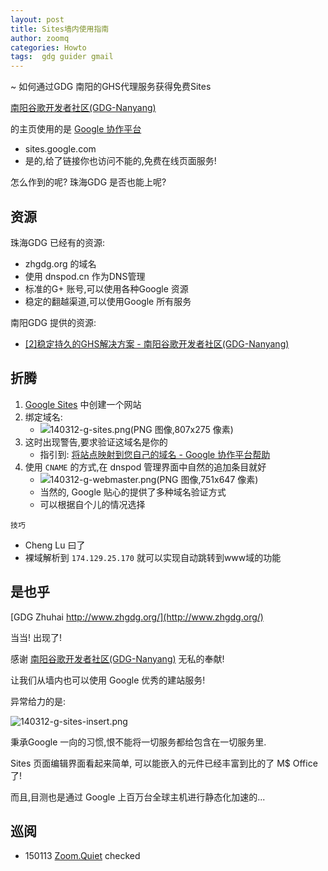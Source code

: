 ```yaml
---
layout: post
title: Sites墙内使用指南
author: zoomq
categories: Howto
tags:  gdg guider gmail
---
```


~ 如何通过GDG 南阳的GHS代理服务获得免费Sites

[南阳谷歌开发者社区(GDG-Nanyang)](http://www.gdgny.org/home)

的主页使用的是 [Google 协作平台](http://sites.google.com/)

- sites.google.com
- 是的,给了链接你也访问不能的,免费在线页面服务!

怎么作到的呢? 珠海GDG 是否也能上呢?

<!--more-->

## 资源

珠海GDG 已经有的资源:

- zhgdg.org 的域名
- 使用 dnspod.cn 作为DNS管理
- 标准的G+ 账号,可以使用各种Google 资源
- 稳定的翻越渠道,可以使用Google 所有服务

南阳GDG 提供的资源:

- [[2]稳定持久的GHS解决方案 - 南阳谷歌开发者社区(GDG-Nanyang)](http://www.gdgny.org/project/ghs)


## 折腾

1. [Google Sites](https://sites.google.com/) 中创建一个网站
1. 绑定域名:
    - ![140312-g-sites.png(PNG 图像,807x275 像素)](http://0.zoomquiet.top/ZHGDG/wechat/140312-g-sites.png)
1. 这时出现警告,要求验证这域名是你的
    - 指引到: [将站点映射到您自己的域名 - Google 协作平台帮助](https://support.google.com/sites/answer/99448?hl=zh-Hans)
1. 使用 `CNAME` 的方式,在 dnspod 管理界面中自然的追加条目就好
    - ![140312-g-webmaster.png(PNG 图像,751x647 像素)](http://0.zoomquiet.top/ZHGDG/wechat/140312-g-webmaster.png)
    - 当然的, Google 贴心的提供了多种域名验证方式
    - 可以根据自个儿的情况选择

`技巧`

- Cheng Lu 曰了
- 裸域解析到 `174.129.25.170` 就可以实现自动跳转到www域的功能


## 是也乎

[GDG Zhuhai http://www.zhgdg.org/](http://www.zhgdg.org/)

当当! 出现了!

感谢 [南阳谷歌开发者社区(GDG-Nanyang)](http://www.gdgny.org/home)
无私的奉献!

让我们从墙内也可以使用 Google 优秀的建站服务!

异常给力的是:

![140312-g-sites-insert.png](http://0.zoomquiet.top/ZHGDG/wechat/140312-g-sites-insert.png)

秉承Google 一向的习惯,恨不能将一切服务都给包含在一切服务里.

Sites 页面编辑界面看起来简单,
可以能嵌入的元件已经丰富到比的了 M$ Office 了!

而且,目测也是通过 Google 上百万台全球主机进行静态化加速的...





## 巡阅
- 150113 [Zoom.Quiet](http://zoomquiet.io/) checked






